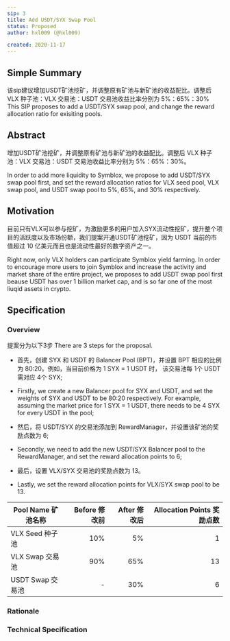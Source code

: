 ```yaml
---
sip: 3
title: Add USDT/SYX Swap Pool
status: Proposed
author: hxl009 (@hxl009)

created: 2020-11-17
---
```


## Simple Summary

该sip建议增加USDT矿池挖矿，并调整原有矿池与新矿池的收益配比。调整后 VLX 种子池：VLX 交易池：USDT 交易池收益比率分别为 5%：65%：30%
This SIP proposes to add a USDT/SYX swap pool, and change the reward allocation ratio for exisiting pools.

## Abstract

增加USDT矿池挖矿，并调整原有矿池与新矿池的收益配比。调整后 VLX 种子池：VLX 交易池：USDT 交易池收益比率分别为 5%：65%：30%。

In order to add more liquidity to Symblox, we propose to add USDT/SYX swap pool first, and set the reward allocation ratios for VLX seed pool, VLX swap pool, and USDT swap pool to 5%, 65%, and 30% respectively.

## Motivation

目前只有VLX可以参与挖矿，为激励更多的用户加入SYX流动性挖矿，提升整个项目的活跃度以及市场份额，我们提案开通USDT矿池挖矿，因为 USDT 当前的市值超过 10 亿美元而且也是流动性最好的数字资产之一。

Right now, only VLX holders can participate Symblox yield farming. In order to encourage more users to join Symblox and increase the activity and market share of the entire project, we proposes to add USDT swap pool first beause USDT has over 1 billion market cap, and is so far one of the most liuqid assets in crypto.

## Specification

### Overview

提案分为以下3步
There are 3 steps for the proposal. 

- 首先，创建 SYX 和 USDT 的 Balancer Pool (BPT)，并设置 BPT 相应的比例为 80:20。例如，当目前价格为 1 SYX = 1 USDT 时， 该交易池每 1个 USDT 需对应 4个 SYX;
- Firstly, we create a new Balancer pool for SYX and USDT, and set the weights of SYX and USDT to be 80:20 respectively. For example, assuming the market price for 1 SYX = 1 USDT, there needs to be 4 SYX for every USDT in the pool;

- 然后，将 USDT/SYX 的交易池添加到 RewardManager，并设置该矿池的奖励点数为 6;
- Secondly, we need to add the new USDT/SYX Balancer pool to the RewardManager, and set the reward allocation points to 6;

- 最后，设置 VLX/SYX 交易池的奖励点数为 13。
- Lastly, we set the reward allocation points for VLX/SYX swap pool to be 13.

| Pool Name 矿池名称 | Before 修改前 | After 修改后 | Allocation Points 奖励点数 |
|---|---:|---:|---:|
| VLX Seed 种子池 | 10% | 5% | 1 |
| VLX Swap 交易池 | 90% | 65% | 13 |
| USDT Swap 交易池 | - | 30% | 6 |

### Rationale

### Technical Specification
